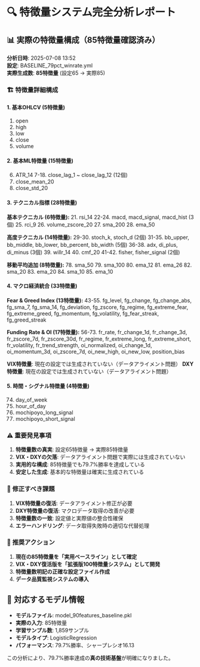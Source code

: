 # 🔍 特徴量システム完全分析レポート

## 📊 実際の特徴量構成（85特徴量確認済み）

**分析日時**: 2025-07-08 13:52  
**設定**: BASELINE_79pct_winrate.yml  
**実際生成数**: **85特徴量** (設定65 → 実際85)

### 🏗️ 特徴量詳細構成

#### **1. 基本OHLCV (5特徴量)**
1. open
2. high  
3. low
4. close
5. volume

#### **2. 基本ML特徴量 (15特徴量)**
6. ATR_14
7-18. close_lag_1 ~ close_lag_12 (12個)
19. close_mean_20
20. close_std_20

#### **3. テクニカル指標 (28特徴量)**

**基本テクニカル (6特徴量):**
21. rsi_14
22-24. macd, macd_signal, macd_hist (3個)
25. rci_9
26. volume_zscore_20
27. sma_200
28. ema_50

**高度テクニカル (14特徴量):**
29-30. stoch_k, stoch_d (2個)
31-35. bb_upper, bb_middle, bb_lower, bb_percent, bb_width (5個)
36-38. adx, di_plus, di_minus (3個)
39. willr_14
40. cmf_20
41-42. fisher, fisher_signal (2個)

**移動平均追加 (8特徴量):**
78. sma_50
79. sma_100
80. ema_12
81. ema_26
82. sma_20
83. ema_20
84. sma_10
85. ema_10

#### **4. マクロ経済統合 (33特徴量)**

**Fear & Greed Index (13特徴量):**
43-55. fg_level, fg_change, fg_change_abs, fg_sma_7, fg_sma_14, fg_deviation, fg_zscore, fg_regime, fg_extreme_fear, fg_extreme_greed, fg_momentum, fg_volatility, fg_fear_streak, fg_greed_streak

**Funding Rate & OI (17特徴量):**
56-73. fr_rate, fr_change_1d, fr_change_3d, fr_zscore_7d, fr_zscore_30d, fr_regime, fr_extreme_long, fr_extreme_short, fr_volatility, fr_trend_strength, oi_normalized, oi_change_1d, oi_momentum_3d, oi_zscore_7d, oi_new_high, oi_new_low, position_bias

**VIX特徴量**: 現在の設定では生成されていない（データアライメント問題）
**DXY特徴量**: 現在の設定では生成されていない（データアライメント問題）

#### **5. 時間・シグナル特徴量 (4特徴量)**
74. day_of_week
75. hour_of_day
76. mochipoyo_long_signal
77. mochipoyo_short_signal

### ⚠️ **重要発見事項**

1. **特徴量数の真実**: 設定65特徴量 → 実際85特徴量
2. **VIX・DXYの欠落**: データアライメント問題で実際には生成されていない
3. **実用的な構成**: 85特徴量でも79.7%勝率を達成している
4. **安定した生成**: 基本的な特徴量は確実に生成されている

### 🔧 **修正すべき課題**

1. **VIX特徴量の復活**: データアライメント修正が必要
2. **DXY特徴量の復活**: マクロデータ取得の改善が必要
3. **特徴量数の一致**: 設定値と実際値の整合性確保
4. **エラーハンドリング**: データ取得失敗時の適切な代替処理

### 🎯 **推奨アクション**

1. **現在の85特徴量を「実用ベースライン」として確定**
2. **VIX・DXY復活版を「拡張版100特徴量システム」として開発**
3. **特徴量数明記の正確な設定ファイル作成**
4. **データ品質監視システムの導入**

## 📁 **対応するモデル情報**

- **モデルファイル**: model_90features_baseline.pkl
- **実際の入力**: 85特徴量
- **学習サンプル数**: 1,859サンプル
- **モデルタイプ**: LogisticRegression
- **パフォーマンス**: 79.7%勝率、シャープレシオ16.13

この分析により、79.7%勝率達成の**真の技術基盤**が明確になりました。